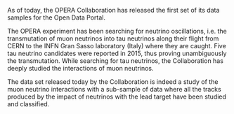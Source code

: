 As of today, the OPERA Collaboration has released the first set of its data samples for the Open Data Portal.

The OPERA experiment has been searching for neutrino oscillations, i.e. the transmutation of muon neutrinos into tau neutrinos along their flight from CERN to the INFN Gran Sasso laboratory (Italy) where they are caught. Five tau neutrino candidates were reported in 2015, thus proving unambiguously the transmutation. While searching for tau neutrinos, the Collaboration has deeply studied the interactions of muon neutrinos.

The data set released today by the Collaboration is indeed a study of the muon neutrino interactions with a sub-sample of data where all the tracks produced by the impact of neutrinos with the lead target have been studied and classified.
